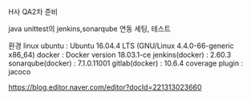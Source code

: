 H사 QA2차 준비

java unittest의 jenkins,sonarqube 연동 세팅, 테스트

환경
linux ubuntu : Ubuntu 16.04.4 LTS (GNU/Linux 4.4.0-66-generic x86_64)
docker : Docker version 18.03.1-ce
jenkins(docker) : 2.60.3
sonarqube(docker) : 7.1.0.11001
gitlab(docker) : 10.6.4
coverage plugin : jacoco


https://blog.editor.naver.com/editor?docId=221313023660
